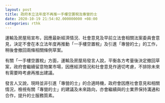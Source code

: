 ```yaml
---
layout: post
title: 政府本立法年度不再推一手樓空置稅及專營的士
date: 2020-10-19 21:54:02.000000000 +08:00
categories: rthk
---
```


運輸及房屋局宣布，因應最新經濟情況、社會意見及早前立法會相關法案委員會意見，決定不會在本立法年度再推動「一手樓空置稅」及引進「專營的士」的工作，稍後會撤回兩條相關條例草案。

有關「一手樓空置稅」方面，運輸及房屋局發言人說，平衡各方考量後決定撤回草案，政府會繼續留意物業市場，因應經濟情況和社會意見作適切考慮，不排除未來有需要時考慮再推出建議。

發言人又說，現時並非引進「專營的士」的合適時機，政府會因應社會意見和相關情況，檢視有關「專營的士」的建議及未來路向，亦會繼續與的士業界保持溝通和合作，提升的士服務質素。
